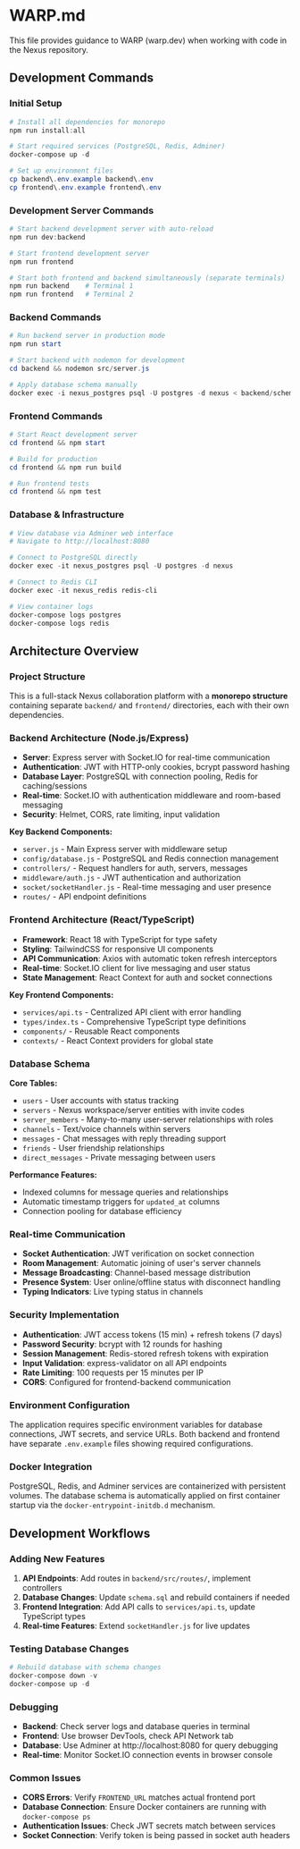 # WARP.md

This file provides guidance to WARP (warp.dev) when working with code in the Nexus repository.

## Development Commands

### Initial Setup
```powershell
# Install all dependencies for monorepo
npm run install:all

# Start required services (PostgreSQL, Redis, Adminer)
docker-compose up -d

# Set up environment files
cp backend\.env.example backend\.env
cp frontend\.env.example frontend\.env
```

### Development Server Commands
```powershell
# Start backend development server with auto-reload
npm run dev:backend

# Start frontend development server
npm run frontend

# Start both frontend and backend simultaneously (separate terminals)
npm run backend    # Terminal 1
npm run frontend   # Terminal 2
```

### Backend Commands
```powershell
# Run backend server in production mode
npm run start

# Start backend with nodemon for development
cd backend && nodemon src/server.js

# Apply database schema manually
docker exec -i nexus_postgres psql -U postgres -d nexus < backend/schema.sql
```

### Frontend Commands
```powershell
# Start React development server
cd frontend && npm start

# Build for production
cd frontend && npm run build

# Run frontend tests
cd frontend && npm test
```

### Database & Infrastructure
```powershell
# View database via Adminer web interface
# Navigate to http://localhost:8080

# Connect to PostgreSQL directly
docker exec -it nexus_postgres psql -U postgres -d nexus

# Connect to Redis CLI
docker exec -it nexus_redis redis-cli

# View container logs
docker-compose logs postgres
docker-compose logs redis
```

## Architecture Overview

### Project Structure
This is a full-stack Nexus collaboration platform with a **monorepo structure** containing separate `backend/` and `frontend/` directories, each with their own dependencies.

### Backend Architecture (Node.js/Express)
- **Server**: Express server with Socket.IO for real-time communication
- **Authentication**: JWT with HTTP-only cookies, bcrypt password hashing
- **Database Layer**: PostgreSQL with connection pooling, Redis for caching/sessions
- **Real-time**: Socket.IO with authentication middleware and room-based messaging
- **Security**: Helmet, CORS, rate limiting, input validation

**Key Backend Components:**
- `server.js` - Main Express server with middleware setup
- `config/database.js` - PostgreSQL and Redis connection management  
- `controllers/` - Request handlers for auth, servers, messages
- `middleware/auth.js` - JWT authentication and authorization
- `socket/socketHandler.js` - Real-time messaging and user presence
- `routes/` - API endpoint definitions

### Frontend Architecture (React/TypeScript)
- **Framework**: React 18 with TypeScript for type safety
- **Styling**: TailwindCSS for responsive UI components
- **API Communication**: Axios with automatic token refresh interceptors
- **Real-time**: Socket.IO client for live messaging and user status
- **State Management**: React Context for auth and socket connections

**Key Frontend Components:**
- `services/api.ts` - Centralized API client with error handling
- `types/index.ts` - Comprehensive TypeScript type definitions
- `components/` - Reusable React components
- `contexts/` - React Context providers for global state

### Database Schema
**Core Tables:**
- `users` - User accounts with status tracking
- `servers` - Nexus workspace/server entities with invite codes
- `server_members` - Many-to-many user-server relationships with roles
- `channels` - Text/voice channels within servers
- `messages` - Chat messages with reply threading support
- `friends` - User friendship relationships
- `direct_messages` - Private messaging between users

**Performance Features:**
- Indexed columns for message queries and relationships
- Automatic timestamp triggers for `updated_at` columns
- Connection pooling for database efficiency

### Real-time Communication
- **Socket Authentication**: JWT verification on socket connection
- **Room Management**: Automatic joining of user's server channels
- **Message Broadcasting**: Channel-based message distribution
- **Presence System**: User online/offline status with disconnect handling
- **Typing Indicators**: Live typing status in channels

### Security Implementation
- **Authentication**: JWT access tokens (15 min) + refresh tokens (7 days)
- **Password Security**: bcrypt with 12 rounds for hashing
- **Session Management**: Redis-stored refresh tokens with expiration
- **Input Validation**: express-validator on all API endpoints  
- **Rate Limiting**: 100 requests per 15 minutes per IP
- **CORS**: Configured for frontend-backend communication

### Environment Configuration
The application requires specific environment variables for database connections, JWT secrets, and service URLs. Both backend and frontend have separate `.env.example` files showing required configurations.

### Docker Integration
PostgreSQL, Redis, and Adminer services are containerized with persistent volumes. The database schema is automatically applied on first container startup via the `docker-entrypoint-initdb.d` mechanism.

## Development Workflows

### Adding New Features
1. **API Endpoints**: Add routes in `backend/src/routes/`, implement controllers
2. **Database Changes**: Update `schema.sql` and rebuild containers if needed  
3. **Frontend Integration**: Add API calls to `services/api.ts`, update TypeScript types
4. **Real-time Features**: Extend `socketHandler.js` for live updates

### Testing Database Changes
```powershell
# Rebuild database with schema changes
docker-compose down -v
docker-compose up -d
```

### Debugging
- **Backend**: Check server logs and database queries in terminal
- **Frontend**: Use browser DevTools, check API Network tab
- **Database**: Use Adminer at http://localhost:8080 for query debugging
- **Real-time**: Monitor Socket.IO connection events in browser console

### Common Issues
- **CORS Errors**: Verify `FRONTEND_URL` matches actual frontend port
- **Database Connection**: Ensure Docker containers are running with `docker-compose ps`
- **Authentication Issues**: Check JWT secrets match between services
- **Socket Connection**: Verify token is being passed in socket auth headers